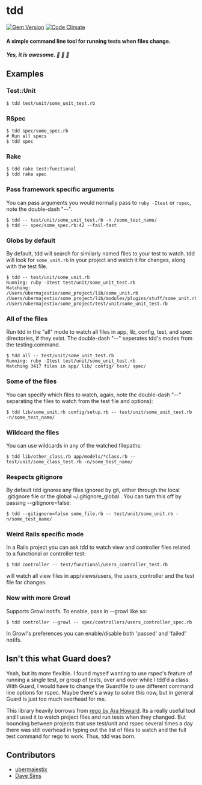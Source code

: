 tdd
===  

[![Gem Version](https://badge.fury.io/rb/tdd.png)](http://badge.fury.io/rb/tdd) 
[![Code Climate](https://codeclimate.com/github/ubermajestix/tdd.png)](https://codeclimate.com/github/ubermajestix/tdd)

#### A simple command line tool for running tests when files change. 
##### Yes, it is awesome. :red_circle: :green_heart: :repeat:

Examples
--------

### Test::Unit

    $ tdd test/unit/some_unit_test.rb

### RSpec

    $ tdd spec/some_spec.rb
    # Run all specs
    $ tdd spec

### Rake

    $ tdd rake test:functional
    $ tdd rake spec

### Pass framework specific arguments
You can pass arguments you would normally pass to `ruby -Itest` or `rspec`, note the double-dash "--".
  
    $ tdd -- test/unit/some_unit_test.rb -n /some_test_name/
    $ tdd -- spec/some_spec.rb:42 --fail-fast

### Globs by default
By default, tdd will search for similarly named files to your test to watch. tdd will look for `some_unit.rb` 
in your project and watch it for changes, along with the test file.
    
    $ tdd -- test/unit/some_unit.rb
    Running: ruby -Itest test/unit/some_unit_test.rb
    Watching:
    /Users/ubermajestix/some_project/lib/some_unit.rb
    /Users/ubermajestix/some_project/lib/modules/plugins/stuff/some_unit.rb
    /Users/ubermajestix/some_project/test/unit/some_unit_test.rb

### All of the files
Run tdd in the "all" mode to watch all files in app, lib, config, test, and spec
directories, if they exist. The double-dash "--" seperates tdd's modes from the testing command.

    $ tdd all -- test/unit/some_unit_test.rb
    Running: ruby -Itest test/unit/some_unit_test.rb
    Watching 3417 files in app/ lib/ config/ test/ spec/

### Some of the files
You can specify which files to watch, again, note the double-dash "--"
separating the files to watch from the test file and options):

    $ tdd lib/some_unit.rb config/setup.rb -- test/unit/some_unit_test.rb -n/some_test_name/
### Wildcard the files
You can use wildcards in any of the watched filepaths:

    $ tdd lib/other_class.rb app/models/*class.rb -- test/unit/some_class_test.rb -n/some_test_name/

### Respects gitignore
By default tdd ignores any files ignored by git, either through the local .gitignore 
file or the global ~/.gitignore_global . You can turn this off by passing --gitignore=false:

    $ tdd --gitignore=false some_file.rb -- test/unit/some_unit.rb -n/some_test_name/

### Weird Rails specific mode
In a Rails project you can ask tdd to watch view and controller files
related to a functional or controller test:

    $ tdd controller -- test/functional/users_controller_test.rb

will watch all view files in app/views/users, the users_controller and the
test file for changes.

### Now with more Growl
Supports Growl notifs. To enable, pass in --growl like so:

    $ tdd controller --growl -- spec/controllers/users_controller_spec.rb

In Growl's preferences you can enable/disable both 'passed' and 'failed' notifs.

Isn't this what Guard does?
---------------------------
Yeah, but its more flexible. I found myself wanting to use rspec's
feature of running a single test, or group of tests, over and over while
I tdd'd a class. With Guard, I would have to change the Guardfile to
use different command line options for rspec. Maybe there's a way to
solve this now, but in general Guard is just too much overhead for me.

This library heavily borrows from [rego by Ara Howard](http://github.com/ahoward/rego). Its a really
useful tool and I used it to watch project files and run tests when they
changed. But bouncing between projects that use test/unit and
rspec several times a day there was still overhead in typing out the
list of files to watch and the full test command for rego to work.
Thus, tdd was born. 

Contributors
----
* [ubermajestix](http://ubermajestix.com)
* [Dave Sims](https://github.com/davesims)

